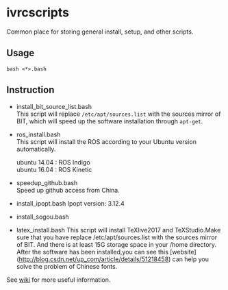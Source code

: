 # ivrcscripts
Common place for storing general install, setup, and other scripts.

## Usage

```
bash <*>.bash
```


## Instruction
* install_bit_source_list.bash   
This script will replace `/etc/apt/sources.list` with the sources mirror of BIT, which will speed up the software installation through `apt-get`.


* ros_install.bash  
This script will install the ROS according to your Ubuntu version automatically.

  ubuntu 14.04 : ROS Indigo   
  ubuntu 16.04 : ROS Kinetic   


* speedup_github.bash   
Speed up github access from China.


* install_ipopt.bash
Ipopt version: 3.12.4


* install_sogou.bash


* latex_install.bash
This script will install TeXlive2017 and TeXStudio.Make sure that you have replace /etc/apt/sources.list with the sources mirror of BIT. And there is at least 15G storage space in your /home directory.
After the software has been installed,you can see this [website] (http://blog.csdn.net/up_com/article/details/51218458) can help you solve the problem of Chinese fonts.


See [wiki](https://github.com/bit-ivrc/ivrcscripts/wiki) for more useful information.
